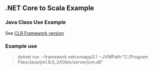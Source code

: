 ## .NET Core to Scala Example

### Java Class Use Example

See [CLR Framework version](../Framework/ScalaClassUseExample/README.md)

### Example use

> dotnet run --framework netcoreapp3.1 --JVMPath:"C:/Program Files/Java/jre1.8.0_241/bin/server/jvm.dll"